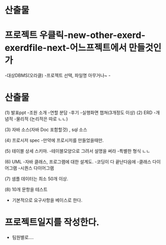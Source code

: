 # 산출물

# 프로젝트 우클릭-new-other-exerd-exerdfile-next-어느프젝트에서 만들것인가
-대상DBMS(오라클) -프로젝트 선택, 파일명 아무거나~ -




# 산출물
(1)  발표ppt
	-조원 소개
	-연할 분담
	-후기
	-실행화면 챕쳐(3개정도 이상) 
(2)  ERD
	-개념적
	-물리적 (논리적은 따로 ㄴㄴ) 

(3) 자바 소스(자바 Doc 포함할것)  , sql 소스 

(4) 프로시저 spec
-만약에 프로시저를 만들었을때만.


(5) 테이블 상세 스키마.
-테이블모양으로 그려서 설명을 써라
-특별한 형식 ㄴㄴ


(6) UML
-자바 클래스, 프로그램에 대한 설계도.
-코딩이 다 끝난다음에
-클래스 다이어그램
-시퀀스 다이어그램

(7) 샘플 데이터는 최소 50개 이상.


(8)  10개 문항을 테스트
- 기본적으로 요구사항을 베이스로 한다.


# 프로젝트일지를 작성한다.
- 팀원별로.... 



